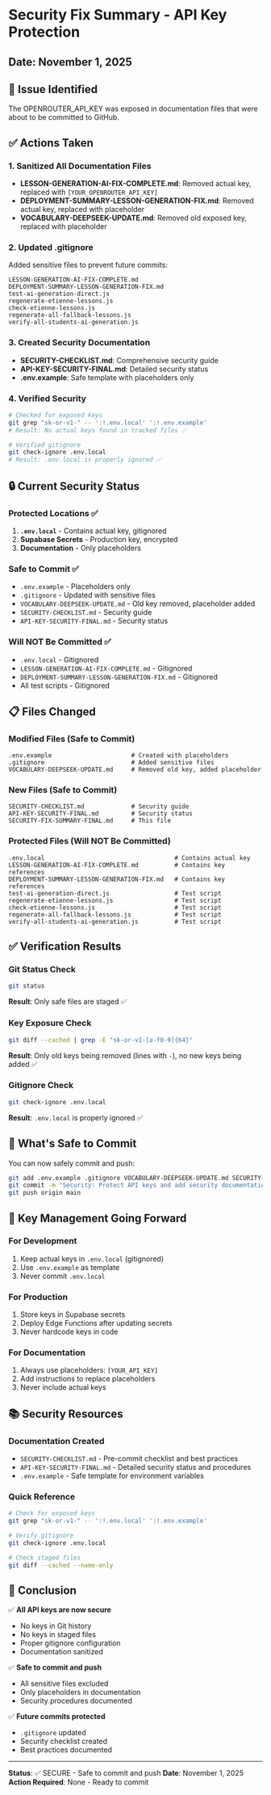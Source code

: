 # Security Fix Summary - API Key Protection

## Date: November 1, 2025

## 🚨 Issue Identified
The OPENROUTER_API_KEY was exposed in documentation files that were about to be committed to GitHub.

## ✅ Actions Taken

### 1. Sanitized All Documentation Files
- **LESSON-GENERATION-AI-FIX-COMPLETE.md**: Removed actual key, replaced with `[YOUR_OPENROUTER_API_KEY]`
- **DEPLOYMENT-SUMMARY-LESSON-GENERATION-FIX.md**: Removed actual key, replaced with placeholder
- **VOCABULARY-DEEPSEEK-UPDATE.md**: Removed old exposed key, replaced with placeholder

### 2. Updated .gitignore
Added sensitive files to prevent future commits:
```
LESSON-GENERATION-AI-FIX-COMPLETE.md
DEPLOYMENT-SUMMARY-LESSON-GENERATION-FIX.md
test-ai-generation-direct.js
regenerate-etienne-lessons.js
check-etienne-lessons.js
regenerate-all-fallback-lessons.js
verify-all-students-ai-generation.js
```

### 3. Created Security Documentation
- **SECURITY-CHECKLIST.md**: Comprehensive security guide
- **API-KEY-SECURITY-FINAL.md**: Detailed security status
- **.env.example**: Safe template with placeholders only

### 4. Verified Security
```bash
# Checked for exposed keys
git grep "sk-or-v1-" -- ':!.env.local' ':!.env.example'
# Result: No actual keys found in tracked files ✅

# Verified gitignore
git check-ignore .env.local
# Result: .env.local is properly ignored ✅
```

## 🔒 Current Security Status

### Protected Locations ✅
1. **`.env.local`** - Contains actual key, gitignored
2. **Supabase Secrets** - Production key, encrypted
3. **Documentation** - Only placeholders

### Safe to Commit ✅
- `.env.example` - Placeholders only
- `.gitignore` - Updated with sensitive files
- `VOCABULARY-DEEPSEEK-UPDATE.md` - Old key removed, placeholder added
- `SECURITY-CHECKLIST.md` - Security guide
- `API-KEY-SECURITY-FINAL.md` - Security status

### Will NOT Be Committed ✅
- `.env.local` - Gitignored
- `LESSON-GENERATION-AI-FIX-COMPLETE.md` - Gitignored
- `DEPLOYMENT-SUMMARY-LESSON-GENERATION-FIX.md` - Gitignored
- All test scripts - Gitignored

## 📋 Files Changed

### Modified Files (Safe to Commit)
```
.env.example                      # Created with placeholders
.gitignore                        # Added sensitive files
VOCABULARY-DEEPSEEK-UPDATE.md     # Removed old key, added placeholder
```

### New Files (Safe to Commit)
```
SECURITY-CHECKLIST.md             # Security guide
API-KEY-SECURITY-FINAL.md         # Security status
SECURITY-FIX-SUMMARY-FINAL.md     # This file
```

### Protected Files (Will NOT Be Committed)
```
.env.local                                    # Contains actual key
LESSON-GENERATION-AI-FIX-COMPLETE.md          # Contains key references
DEPLOYMENT-SUMMARY-LESSON-GENERATION-FIX.md   # Contains key references
test-ai-generation-direct.js                  # Test script
regenerate-etienne-lessons.js                 # Test script
check-etienne-lessons.js                      # Test script
regenerate-all-fallback-lessons.js            # Test script
verify-all-students-ai-generation.js          # Test script
```

## ✅ Verification Results

### Git Status Check
```bash
git status
```
**Result**: Only safe files are staged ✅

### Key Exposure Check
```bash
git diff --cached | grep -E "sk-or-v1-[a-f0-9]{64}"
```
**Result**: Only old keys being removed (lines with `-`), no new keys being added ✅

### Gitignore Check
```bash
git check-ignore .env.local
```
**Result**: `.env.local` is properly ignored ✅

## 🎯 What's Safe to Commit

You can now safely commit and push:

```bash
git add .env.example .gitignore VOCABULARY-DEEPSEEK-UPDATE.md SECURITY-CHECKLIST.md API-KEY-SECURITY-FINAL.md SECURITY-FIX-SUMMARY-FINAL.md
git commit -m "Security: Protect API keys and add security documentation"
git push origin main
```

## 🔐 Key Management Going Forward

### For Development
1. Keep actual keys in `.env.local` (gitignored)
2. Use `.env.example` as template
3. Never commit `.env.local`

### For Production
1. Store keys in Supabase secrets
2. Deploy Edge Functions after updating secrets
3. Never hardcode keys in code

### For Documentation
1. Always use placeholders: `[YOUR_API_KEY]`
2. Add instructions to replace placeholders
3. Never include actual keys

## 📚 Security Resources

### Documentation Created
- `SECURITY-CHECKLIST.md` - Pre-commit checklist and best practices
- `API-KEY-SECURITY-FINAL.md` - Detailed security status and procedures
- `.env.example` - Safe template for environment variables

### Quick Reference
```bash
# Check for exposed keys
git grep "sk-or-v1-" -- ':!.env.local' ':!.env.example'

# Verify gitignore
git check-ignore .env.local

# Check staged files
git diff --cached --name-only
```

## 🎉 Conclusion

✅ **All API keys are now secure**
- No keys in Git history
- No keys in staged files
- Proper gitignore configuration
- Documentation sanitized

✅ **Safe to commit and push**
- All sensitive files excluded
- Only placeholders in documentation
- Security procedures documented

✅ **Future commits protected**
- `.gitignore` updated
- Security checklist created
- Best practices documented

---

**Status**: ✅ SECURE - Safe to commit and push
**Date**: November 1, 2025
**Action Required**: None - Ready to commit
